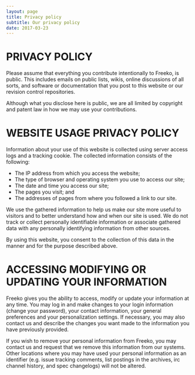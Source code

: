 ```yaml
---
layout: page
title: Privacy policy
subtitle: Our privacy policy
date: 2017-03-23
---
```


# PRIVACY POLICY
Please assume that everything you contribute intentionally to Freeko, is public. This includes emails on public lists, wikis, online discussions of all sorts, and software or documentation that you post to this website or our revision control repositories.

Although what you disclose here is public, we are all limited by copyright and patent law in how we may use your contributions.

# WEBSITE USAGE PRIVACY POLICY
Information about your use of this website is collected using server access logs and a tracking cookie. The collected information consists of the following:

* The IP address from which you access the website;
* The type of browser and operating system you use to access our site;
* The date and time you access our site;
* The pages you visit; and
* The addresses of pages from where you followed a link to our site.

We use the gathered information to help us make our site more useful to visitors and to better understand how and when our site is used. We do not track or collect personally identifiable information or associate gathered data with any personally identifying information from other sources.

By using this website, you consent to the collection of this data in the manner and for the purpose described above.

# ACCESSING MODIFYING OR UPDATING YOUR INFORMATION
Freeko gives you the ability to access, modify or update your information at any time. You may log in and make changes to your login information (change your password), your contact information, your general preferences and your personalization settings. If necessary, you may also contact us and describe the changes you want made to the information you have previously provided.

If you wish to remove your personal information from Freeko, you may contact us and request that we remove this information from our systems. Other locations where you may have used your personal information as an identifier (e.g. issue tracking comments, list postings in the archives, irc channel history, and spec changelogs) will not be altered.
